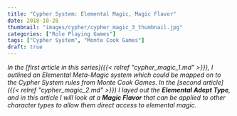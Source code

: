 ```yaml
---
title: "Cypher System: Elemental Magic, Magic Flavor"
date: 2018-10-28
thumbnail: "images/cypher/cypher_magic_3_thumbnail.jpg"
categories: ["Role Playing Games"]
tags: ["Cypher System", "Monte Cook Games"]
draft: true
---
```


_In the [first article in this series]({{< relref "cypher_magic_1.md" >}}), I outlined an Elemental Meta-Magic system which could be mapped on to the Cypher System rules from Monte Cook Games. In the [second article]({{< relref "cypher_magic_2.md" >}}) I layed out the **Elemental Adept Type**, and in this article I will look at a **Magic Flavor** that can be applied to other character types to allow them direct access to elemental magic._
